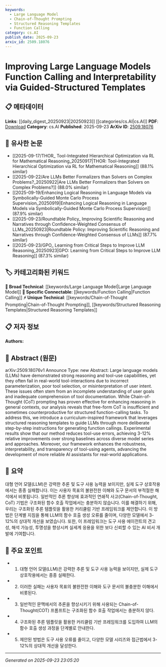 ```yaml
---
keywords:
  - Large Language Model
  - Chain-of-Thought Prompting
  - Structured Reasoning Templates
  - Function Calling
category: cs.AI
publish_date: 2025-09-23
arxiv_id: 2509.18076
---
```


<!-- KEYWORD_LINKING_METADATA:
{
  "processed_timestamp": "2025-09-23T23:05:20.658349",
  "vocabulary_version": "1.0",
  "selected_keywords": [
    "Large Language Model",
    "Chain-of-Thought Prompting",
    "Structured Reasoning Templates",
    "Function Calling"
  ],
  "rejected_keywords": [],
  "similarity_scores": {
    "Large Language Model": 0.85,
    "Chain-of-Thought Prompting": 0.8,
    "Structured Reasoning Templates": 0.78,
    "Function Calling": 0.77
  },
  "extraction_method": "AI_prompt_based",
  "budget_applied": true,
  "candidates_json": {
    "candidates": [
      {
        "surface": "Large Language Models",
        "canonical": "Large Language Model",
        "aliases": [
          "LLM",
          "Language Models"
        ],
        "category": "broad_technical",
        "rationale": "Central to the paper's focus on improving interaction capabilities, linking to broader AI discussions.",
        "novelty_score": 0.3,
        "connectivity_score": 0.9,
        "specificity_score": 0.6,
        "link_intent_score": 0.85
      },
      {
        "surface": "Chain-of-Thought prompting",
        "canonical": "Chain-of-Thought Prompting",
        "aliases": [
          "CoT prompting"
        ],
        "category": "unique_technical",
        "rationale": "A specific technique discussed for enhancing reasoning, relevant for linking to prompting strategies.",
        "novelty_score": 0.7,
        "connectivity_score": 0.75,
        "specificity_score": 0.8,
        "link_intent_score": 0.8
      },
      {
        "surface": "structured reasoning templates",
        "canonical": "Structured Reasoning Templates",
        "aliases": [
          "reasoning templates"
        ],
        "category": "unique_technical",
        "rationale": "Introduced as a novel framework in the paper, important for linking to structured reasoning methods.",
        "novelty_score": 0.85,
        "connectivity_score": 0.65,
        "specificity_score": 0.85,
        "link_intent_score": 0.78
      },
      {
        "surface": "function calling",
        "canonical": "Function Calling",
        "aliases": [
          "function call"
        ],
        "category": "specific_connectable",
        "rationale": "Key aspect of the paper's methodology, relevant for linking to programming and AI interaction topics.",
        "novelty_score": 0.5,
        "connectivity_score": 0.7,
        "specificity_score": 0.75,
        "link_intent_score": 0.77
      }
    ],
    "ban_list_suggestions": [
      "tool-use errors",
      "real-world applications"
    ]
  },
  "decisions": [
    {
      "candidate_surface": "Large Language Models",
      "resolved_canonical": "Large Language Model",
      "decision": "linked",
      "scores": {
        "novelty": 0.3,
        "connectivity": 0.9,
        "specificity": 0.6,
        "link_intent": 0.85
      }
    },
    {
      "candidate_surface": "Chain-of-Thought prompting",
      "resolved_canonical": "Chain-of-Thought Prompting",
      "decision": "linked",
      "scores": {
        "novelty": 0.7,
        "connectivity": 0.75,
        "specificity": 0.8,
        "link_intent": 0.8
      }
    },
    {
      "candidate_surface": "structured reasoning templates",
      "resolved_canonical": "Structured Reasoning Templates",
      "decision": "linked",
      "scores": {
        "novelty": 0.85,
        "connectivity": 0.65,
        "specificity": 0.85,
        "link_intent": 0.78
      }
    },
    {
      "candidate_surface": "function calling",
      "resolved_canonical": "Function Calling",
      "decision": "linked",
      "scores": {
        "novelty": 0.5,
        "connectivity": 0.7,
        "specificity": 0.75,
        "link_intent": 0.77
      }
    }
  ]
}
-->

# Improving Large Language Models Function Calling and Interpretability via Guided-Structured Templates

## 📋 메타데이터

**Links**: [[daily_digest_20250923|20250923]] [[categories/cs.AI|cs.AI]]
**PDF**: [Download](https://arxiv.org/pdf/2509.18076.pdf)
**Category**: cs.AI
**Published**: 2025-09-23
**ArXiv ID**: [2509.18076](https://arxiv.org/abs/2509.18076)

## 🔗 유사한 논문
- [[2025-09-17/THOR_ Tool-Integrated Hierarchical Optimization via RL for Mathematical Reasoning_20250917|THOR: Tool-Integrated Hierarchical Optimization via RL for Mathematical Reasoning]] (88.1% similar)
- [[2025-09-22/Are LLMs Better Formalizers than Solvers on Complex Problems?_20250922|Are LLMs Better Formalizers than Solvers on Complex Problems?]] (88.0% similar)
- [[2025-09-19/Enhancing Logical Reasoning in Language Models via Symbolically-Guided Monte Carlo Process Supervision_20250919|Enhancing Logical Reasoning in Language Models via Symbolically-Guided Monte Carlo Process Supervision]] (87.9% similar)
- [[2025-09-23/Roundtable Policy_ Improving Scientific Reasoning and Narratives through Confidence-Weighted Consensus of LLMs_20250923|Roundtable Policy: Improving Scientific Reasoning and Narratives through Confidence-Weighted Consensus of LLMs]] (87.7% similar)
- [[2025-09-23/GPO_ Learning from Critical Steps to Improve LLM Reasoning_20250923|GPO: Learning from Critical Steps to Improve LLM Reasoning]] (87.3% similar)

## 🏷️ 카테고리화된 키워드
**🧠 Broad Technical**: [[keywords/Large Language Model|Large Language Model]]
**🔗 Specific Connectable**: [[keywords/Function Calling|Function Calling]]
**⚡ Unique Technical**: [[keywords/Chain-of-Thought Prompting|Chain-of-Thought Prompting]], [[keywords/Structured Reasoning Templates|Structured Reasoning Templates]]

## 📋 저자 정보

**Authors:** 

## 📄 Abstract (원문)

arXiv:2509.18076v1 Announce Type: new 
Abstract: Large language models (LLMs) have demonstrated strong reasoning and tool-use capabilities, yet they often fail in real-world tool-interactions due to incorrect parameterization, poor tool selection, or misinterpretation of user intent. These issues often stem from an incomplete understanding of user goals and inadequate comprehension of tool documentation. While Chain-of-Thought (CoT) prompting has proven effective for enhancing reasoning in general contexts, our analysis reveals that free-form CoT is insufficient and sometimes counterproductive for structured function-calling tasks. To address this, we introduce a curriculum-inspired framework that leverages structured reasoning templates to guide LLMs through more deliberate step-by-step instructions for generating function callings. Experimental results show that our method reduces tool-use errors, achieving 3-12% relative improvements over strong baselines across diverse model series and approaches. Moreover, our framework enhances the robustness, interpretability, and transparency of tool-using agents, advancing the development of more reliable AI assistants for real-world applications.

## 📝 요약

대형 언어 모델(LLM)은 강력한 추론 및 도구 사용 능력을 보이지만, 실제 도구 상호작용에서는 종종 실패합니다. 이는 사용자 목표의 불완전한 이해와 도구 문서의 부적절한 해석에서 비롯됩니다. 일반적인 추론 향상에 효과적인 연쇄적 사고(Chain-of-Thought, CoT) 기법은 구조화된 함수 호출 작업에서는 충분하지 않습니다. 이를 해결하기 위해, 우리는 구조화된 추론 템플릿을 활용한 커리큘럼 기반 프레임워크를 제안합니다. 이 방법은 단계별 지침을 통해 LLM의 함수 호출 생성 오류를 줄이며, 다양한 모델에서 3-12%의 상대적 개선을 보였습니다. 또한, 이 프레임워크는 도구 사용 에이전트의 견고성, 해석 가능성, 투명성을 향상시켜 실세계 응용을 위한 보다 신뢰할 수 있는 AI 비서 개발에 기여합니다.

## 🎯 주요 포인트

- 1. 대형 언어 모델(LLM)은 강력한 추론 및 도구 사용 능력을 보이지만, 실제 도구 상호작용에서는 종종 실패한다.
- 2. 이러한 실패는 사용자 목표의 불완전한 이해와 도구 문서의 불충분한 이해에서 비롯된다.
- 3. 일반적인 문맥에서의 추론을 향상시키기 위해 사용되는 Chain-of-Thought(COT) 프롬프트는 구조화된 함수 호출 작업에서는 충분하지 않다.
- 4. 구조화된 추론 템플릿을 활용한 커리큘럼 기반 프레임워크를 도입하여 LLM의 함수 호출 생성 과정을 단계별로 안내한다.
- 5. 제안된 방법은 도구 사용 오류를 줄이고, 다양한 모델 시리즈와 접근법에서 3-12%의 상대적 개선을 달성한다.


---

*Generated on 2025-09-23 23:05:20*